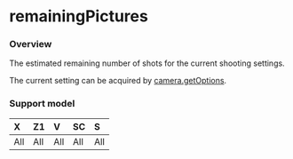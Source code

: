# remainingPictures

### Overview

The estimated remaining number of shots for the current shooting settings.

The current setting can be acquired by [camera.getOptions](../commands/camera.get_options.md).

### Support model

| X | Z1 | V | SC | S |
|:--|:--|:--|:--|:--|
| All | All | All | All | All |
